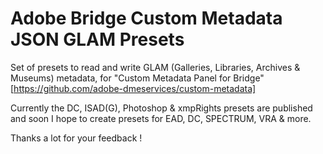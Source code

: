 # Adobe Bridge Custom Metadata JSON GLAM Presets


Set of presets to read and write GLAM (Galleries, Libraries, Archives & Museums) metadata, for "Custom Metadata Panel for Bridge" [https://github.com/adobe-dmeservices/custom-metadata]


Currently the DC, ISAD(G), Photoshop & xmpRights presets are published and soon I hope to create presets for EAD, DC, SPECTRUM, VRA & more.

Thanks a lot for your feedback !
